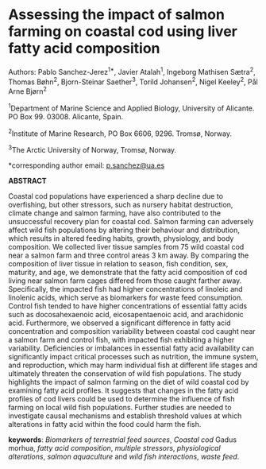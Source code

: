 
<!-- README.md is generated from README.Rmd. Please edit that file -->

# **Assessing the impact of salmon farming on coastal cod using liver fatty acid composition**

Authors: Pablo Sanchez-Jerez<sup>1\*</sup>, Javier Atalah<sup>1</sup>,
Ingeborg Mathisen Sætra<sup>2</sup>, Thomas Bøhn<sup>2</sup>,
Bjorn-Steinar Saether<sup>3</sup>, Torild Johansen<sup>2</sup>, Nigel
Keeley<sup>2</sup>, Pål Arne Bjørn<sup>2</sup>

<sup>1</sup>Department of Marine Science and Applied Biology, University
of Alicante. PO Box 99. 03008. Alicante, Spain.

<sup>2</sup>Institute of Marine Research, PO Box 6606, 9296. Tromsø,
Norway.

<sup>3</sup>The Arctic University of Norway, Tromsø, Norway.

\*corresponding author email: <p.sanchez@ua.es>

**ABSTRACT**

Coastal cod populations have experienced a sharp decline due to
overfishing, but other stressors, such as nursery habitat destruction,
climate change and salmon farming, have also contributed to the
unsuccessful recovery plan for coastal cod. Salmon farming can adversely
affect wild fish populations by altering their behaviour and
distribution, which results in altered feeding habits, growth,
physiology, and body composition. We collected liver tissue samples from
75 wild coastal cod near a salmon farm and three control areas 3 km
away. By comparing the composition of liver tissue in relation to
season, fish condition, sex, maturity, and age, we demonstrate that the
fatty acid composition of cod living near salmon farm cages differed
from those caught farther away. Specifically, the impacted fish had
higher concentrations of linoleic and linolenic acids, which serve as
biomarkers for waste feed consumption. Control fish tended to have
higher concentrations of essential fatty acids such as docosahexaenoic
acid, eicosapentaenoic acid, and arachidonic acid. Furthermore, we
observed a significant difference in fatty acid concentration and
composition variability between coastal cod caught near a salmon farm
and control fish, with impacted fish exhibiting a higher variability.
Deficiencies or imbalances in essential fatty acid availability can
significantly impact critical processes such as nutrition, the immune
system, and reproduction, which may harm individual fish at different
life stages and ultimately threaten the conservation of wild fish
populations. The study highlights the impact of salmon farming on the
diet of wild coastal cod by examining fatty acid profiles. It suggests
that changes in the fatty acid profiles of cod livers could be used to
determine the influence of fish farming on local wild fish populations.
Further studies are needed to investigate causal mechanisms and
establish threshold values at which alterations in fatty acid within the
food could harm the fish.

**keywords**: *Biomarkers of terrestrial feed sources*, *Coastal cod*
Gadus morhua, *fatty acid composition*, *multiple stressors*,
*physiological alterations*, *salmon aquaculture* and *wild fish
interactions*, *waste feed*.
